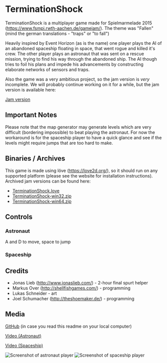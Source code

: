 # TerminationShock
TerminationShock is a multiplayer game made for Spielmarmelade 2015 (https://www.fsmpi.rwth-aachen.de/gamejam/). The theme was "Fallen" (mind the german translations - "traps" or "to fall")

Heavily inspired by Event Horizon (as is the name) one player plays the AI of an abandoned spaceship floating in space, that went rogue and killed it's crew.
The other player plays an astronaut that was sent on a rescue mission, trying to find his way through the abandoned ship. The AI though tries to foil his plans and impede his advancements by constructing elaborate networks of sensors and traps.

Also the game was a very ambitious project, so the jam version is *very* incomplete. We will probably continue working on it for a while, but the jam version is available here:

[Jam version](https://github.com/pfirsich/TerminationShock/releases/tag/v0.2-jamversion)

## Important Notes
Please note that the map generator may generate levels which are very difficult (bordering impossible) to beat playing the astronaut. For now the workaround is for the spaceship player to have a quick glance and see if the levels might require jumps that are too hard to make.

## Binaries / Archives
This game is made using löve (https://love2d.org/), so it should run on any supported platform (please see the website for installation instructions).
Archived jam versions can be found here:
* [TerminationShock.love](https://dl.dropboxusercontent.com/u/9961608/TerminationShock/Jam%20version/TerminationShock.love)
* [TerminationShock-win32.zip](https://dl.dropboxusercontent.com/u/9961608/TerminationShock/Jam%20version/TerminationShock-win32.zip)
* [TerminationShock-win64.zip](https://dl.dropboxusercontent.com/u/9961608/TerminationShock/Jam%20version/TerminationShock-win64.zip)

## Controls
### Astronaut
A and D to move, space to jump
### Spaceship


## Credits
* Jonas Lieb (http://www.jonaslieb.com/) - 2-hour final spurt helper
* Markus Over (http://shellfishgames.com/) - programming
* Lukas Schneider - art
* Joel Schumacher (http://theshoemaker.de/) - programming

## Media
[GitHub](https://github.com/pfirsich/TerminationShock) (in case you read this readme on your local computer)

[Video (Astronaut)](https://youtu.be/9zE_9D_5DmA)

[Video (Spaceship)](https://youtu.be/o6lwj3CFpO0)

![Screenshot of astronaut player](https://raw.githubusercontent.com/pfirsich/TerminationShock/master/media/termshock_astro.png)
![Screenshot of spaceship player](https://raw.githubusercontent.com/pfirsich/TerminationShock/master/media/termshock_ship.png)
